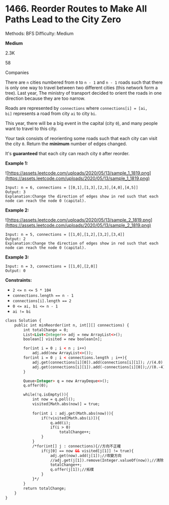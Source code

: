 # 1466. Reorder Routes to Make All Paths Lead to the City Zero

Methods: BFS
Difficulty: Medium

**Medium**

2.3K

58

Companies

There are `n` cities numbered from `0` to `n - 1` and `n - 1` roads such that there is only one way to travel between two different cities (this network form a tree). Last year, The ministry of transport decided to orient the roads in one direction because they are too narrow.

Roads are represented by `connections` where `connections[i] = [ai, bi]` represents a road from city `ai` to city `bi`.

This year, there will be a big event in the capital (city `0`), and many people want to travel to this city.

Your task consists of reorienting some roads such that each city can visit the city `0`. Return the **minimum** number of edges changed.

It's **guaranteed** that each city can reach city `0` after reorder.

**Example 1:**

![https://assets.leetcode.com/uploads/2020/05/13/sample_1_1819.png](https://assets.leetcode.com/uploads/2020/05/13/sample_1_1819.png)

```
Input: n = 6, connections = [[0,1],[1,3],[2,3],[4,0],[4,5]]
Output: 3
Explanation:Change the direction of edges show in red such that each node can reach the node 0 (capital).

```

**Example 2:**

![https://assets.leetcode.com/uploads/2020/05/13/sample_2_1819.png](https://assets.leetcode.com/uploads/2020/05/13/sample_2_1819.png)

```
Input: n = 5, connections = [[1,0],[1,2],[3,2],[3,4]]
Output: 2
Explanation:Change the direction of edges show in red such that each node can reach the node 0 (capital).

```

**Example 3:**

```
Input: n = 3, connections = [[1,0],[2,0]]
Output: 0

```

**Constraints:**

- `2 <= n <= 5 * 104`
- `connections.length == n - 1`
- `connections[i].length == 2`
- `0 <= ai, bi <= n - 1`
- `ai != bi`

```html
class Solution {
    public int minReorder(int n, int[][] connections) {
        int totalChange = 0;
        List<List<Integer>> adj = new ArrayList<>();
        boolean[] visited = new boolean[n];

        for(int i = 0 ; i < n ; i++)
            adj.add(new ArrayList<>()); 
        for(int i = 0 ; i < connections.length ; i++){
            adj.get(connections[i][0]).add(connections[i][1]); //(4.0)
            adj.get(connections[i][1]).add(-connections[i][0]);//(0.-4) 用正負表示方向
        }

        Queue<Integer> q = new ArrayDeque<>();
        q.offer(0);

        while(!q.isEmpty()){
            int now = q.poll();
            visited[Math.abs(now)] = true;
            
            for(int i : adj.get(Math.abs(now))){
                if(!visited[Math.abs(i)]){
                    q.add(i);
                    if(i > 0)
                        totalChange++;
                }
            }
            /*for(int[] j : connections){//方向不正確
                if(j[0] == now && visited[j[1]] != true){
                    adj.get(now).add(j[1]);//改變方向
                    //adj.get(j[1]).remove(Integer.valueOf(now));//清除原本路線
                    totalChange++;
                    q.offer(j[1]);//拓樸
                }
            }*/
        }
        return totalChange;
    }
}
```